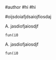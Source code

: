 #author
#hi
#hi

#oijsdoiafjdsaiojfiosdaj

A. jasdiofjaiosdjf
```
fun(i0
```

A. jasdiofjaiosdjf
```
fun(i0
```
